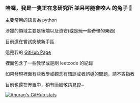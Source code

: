 ### 哈囉，我是一隻正在念研究所 ~~並且可能會咬人~~ 的兔子 🐇

主要常用的語言為 python

涉獵的領域主要是後端以及資安(~~或是玩一些奇怪的東西~~)

目前還在嘗試突破新手區

這是我的 [GitHub Page](https://dilemmarabbit.github.io/)

裡面包含了一些教學或是刷 leetcode 的紀錄

如果發現裡面有些教學或觀念有錯誤或者誤導的問題，請不吝指教

目前也還在佈置中，稍有簡陋敬請見諒~

[![Anurag's GitHub stats](https://github-readme-stats.vercel.app/api?username=DilemmaRabbit&show_icons=true&theme=tokyonight&count_private=true)](https://github.com/anuraghazra/github-readme-stats)
